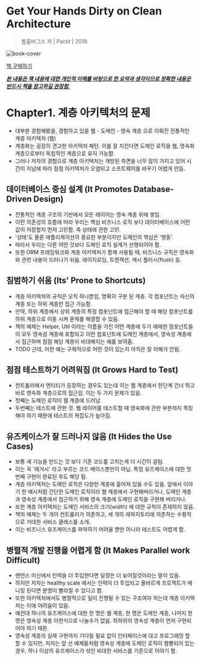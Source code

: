 # Get Your Hands Dirty on Clean Architecture

> 톰홈버그스 저 | Packt | 2019.


![book-cover](https://user-images.githubusercontent.com/13076271/101275124-9f53b100-37e6-11eb-9ac3-46fb8b4d493b.png)

[책 구매하기](https://www.amazon.com/Hands-Dirty-Clean-Architecture-hands-ebook/dp/B07YFS3DNF/ref=sr_1_1?dchild=1&keywords=Get+Your+Hands+Dirty+on+Clean+Architecture&qid=1607242420&sr=8-1)



***<u>본 내용은 책 내용에 대한 개인적 이해를 바탕으로 한 요약과 생각이므로 정확한 내용은 반드시 책을 참고하길 권장함.</u>***

# Chapter1. 계층 아키텍처의 문제

- 대부분 경험해봤을, 경험하고 있을 웹 - 도메인 - 영속 계층 으로 이뤄진 전통적인 계층 아키텍처 (웹)
- 계층화는 굉장히 견고한 아키텍처 패턴. 이를 잘 지킨다면 도메인 로직을 웹, 영속화 계층으로부터  독립적인 계층으로 유지 가능함.
- 그러나 저자의 경험으로 계층 아키텍처는 개방된 측면을 너무 많이 가지고 있어 시간이 지남에 따라 점점 아키텍처가 오염되고 소프트웨어를 바꾸기 어렵게 만듬.

## 데이터베이스 중심 설계 (It Promotes Database-Driven Design)

- 전통적인 계층 구조의 기반에서 모든 레이어는 영속 계층 위에 쌓임.
- 이런 의존성의 흐름에 따라 우리는 핵심 비즈니스 로직 보다 데이터베이스에 어떤 값이 저장할지 먼저 고민함. 즉 상태에 관한 고민.
- '상태'도 물론 애플리케이션의 중요한 부분이지만 도메인의 핵심은 '행동'.
- 따라서 우리는 다른 어떤 것보다 도메인 로직 설계가 선행되어야 함.
- 또한 ORM 프레임워크와 계층 아키텍처가 함께 사용될 때, 비즈니스 규칙은 영속화와 관련 내용이 드러나기 쉬움. 레이지로딩, 트랜잭션, 캐시 플러시(flush) 등.

## 침범하기 쉬움 (Its' Prone to Shortcuts)

- 계층 아키텍처의 규칙은 오직 하나뿐임, 명확히 구분 된 계층. 각 컴포넌트는 자신의 계층 또는 하위 계층만 접근 가능함.
- 만약, 하위 계층에서 상위 계층의 특정 컴포넌트에 접근해야 할 때 해당 컴포넌트를 하위 계층으로 이동 시켜 문제를 해결할 수 있음.
- 책의 예제는 Helper, Util 이라는 이름을 가진 어떤 계층에 두기 애매한 컴포넌트들이 모두 영속성 계층에 포함되고 이런 컴포넌트에 도메인 계층에서, 영속성 계층에서 접근하며 점점 해당 계층이 비대해지는 예를 보여줌.
- TODO 근데, 이런 예는 구체적으로 어떤 것이 있는지 아직은 잘 이해가 안됨.

## 점점 테스트하기 어려워짐 (It Grows Hard to Test)

- 컨트롤러에서 엔티티가 등장하는 경우도 있는데 이는 웹 계층에서 한단계 건너 뛰고 바로 영속화 계층으로의 접근임. 이는 두 가지 문제가 있음.
- 첫째는 도메인 로직이 웹 계층에 드러남.
- 두번째는 테스트에 관한 것. 웹 레이어를 테스트할 때 영속화에 관한 부분까지 목킹해야 하기 때문에 테스트의 복잡도가 높아짐.

## 유즈케이스가 잘 드러나지 않음 (It Hides the Use Cases)

- 보통 새 기능을 만드는 것 보다 기존 코드를 고치는게 더 시간이 걸림.
- 이는 꼭 '레거시' 라고 부르는 코드 베이스뿐만이 아님. 특정 유즈케이스에 대한 첫번째 구현이 완료된 후도 해당 됨.
- 계층 아키텍처는 도메인 로직은 다양한 계층에 흩어져 있을 수도 있음. 앞에서 이야기 한 예시처럼 간단한 도메인 로직이라 웹 계층에서 구현해버리거나, 도메인 계층과 영속성 계층에서 접근하기 위해 영속 계층에 도메인 로직을 구현해 버리거나.
- 또한 계층 아키텍처는 도메인 서비스의 크기(width) 에 대한 규칙이 존재하지 않음.
- 책의 예제는 두 개의 컨트롤러가 의존하고, 세 개의 레파지토리에 의존하는 수평적으로 거대한 서비스 클래스를 소개.
- 이는 비즈니스 유즈케이스를 파악하기 어려울 뿐만 아니라 테스트도 어렵게 함.

## 병렬적 개발 진행을 어렵게 함 (It Makes Parallel work Difficult)

- 맨먼스 미신에서 인력을 더 투입한다면 일정은 더 늦어질것이라는 말이 있음.
- 하지만 저자는 healthy scale 에서는 인력이 더 투입되고 올바르게 프로젝트가 매니징 된다면 분명이 빨라질 수 있다고 함.
- 또한 아키텍처에서도 병렬적으로 일이 진행될 수 있는 구조여야 하는데 계층 아키텍처는 이에 어려움이 있음.
- 예컨대 하나의 유즈케이스에 대한 한 명은 웹 계층, 한 명은 도메인 계층, 나머지 한명은 영속성 계층 이런식으로 나눌수가 없음. 최하위의 영속성 계층이 먼저 구현되어야 하기 때문.
- 영속성 계층의 실제 구현까지 기다릴 필요 없이 인터페이스에 대고 프로그래밍 할 할 수 있지만, 저자는 앞 선 예제들처럼 영속성 계층에 도메인 로직이 짬뽕되어 있는 경우, 하나 이상의 유즈케이스가 섞인 비대한 서비스를 기준으로 이야기 함.
